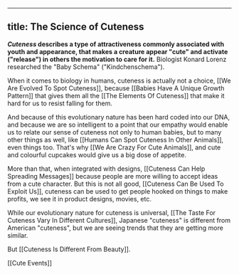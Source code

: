 ---
title: The Science of Cuteness
----

***Cuteness* describes a type of attractiveness commonly associated with youth and appearance, that makes a creature appear "cute" and activate ("release") in others the motivation to care for it.** Biologist Konard Lorenz researched the "Baby Schema" ("Kindchenschema").

When it comes to biology in humans, cuteness is actually not a choice, [[We Are Evolved To Spot Cuteness]], because [[Babies Have A Unique Growth Pattern]] that gives them all the [[The Elements Of Cuteness]] that make it hard for us to resist falling for them.

And because of this evolutionary nature has been hard coded into our DNA, and because we are so intelligent to a point that our empathy would enable us to relate our sense of cuteness not only to human babies, but to many other things as well, like [[Humans Can Spot Cuteness In Other Animals]], even things too. That's why [[We Are Crazy For Cute Animals]], and cute and colourful cupcakes would give us a big dose of appetite.

More than that, when integrated with designs, [[Cuteness Can Help Spreading Messages]] because people are more willing to accept ideas from a cute character. But this is not all good, [[Cuteness Can Be Used To Exploit Us]], cuteness can be used to get people hooked on things to make profits, we see it in product designs, movies, etc.

While our evolutionary nature for cuteness is universal, [[The Taste For Cuteness Vary In Different Cultures]], Japanese "cuteness" is different from American "cuteness", but we are seeing trends that they are getting more similar.

But [[Cuteness Is Different From Beauty]].

[[Cute Events]]
